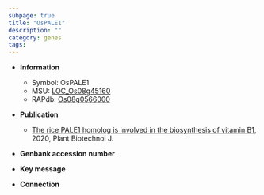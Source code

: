 ```yaml
---
subpage: true
title: "OsPALE1"
description: ""
category: genes
tags: 
---
```


* **Information**  
    + Symbol: OsPALE1  
    + MSU: [LOC_Os08g45160](http://rice.plantbiology.msu.edu/cgi-bin/ORF_infopage.cgi?orf=LOC_Os08g45160)  
    + RAPdb: [Os08g0566000](http://rapdb.dna.affrc.go.jp/viewer/gbrowse_details/irgsp1?name=Os08g0566000)  

* **Publication**  
    + [The rice PALE1 homolog is involved in the biosynthesis of vitamin B1](http://www.ncbi.nlm.nih.gov/pubmed?term=The+rice+PALE1+homolog+is+involved+in+the+biosynthesis+of+vitamin+B1%5BTitle%5D), 2020, Plant Biotechnol J.

* **Genbank accession number**  

* **Key message**  

* **Connection**  



